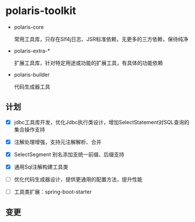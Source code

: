 # polaris-toolkit

- polaris-core

  常用工具库，只存在Slf4j日志、JSR标准依赖，无更多的三方依赖，保待纯净

- polaris-extra-*

  扩展工具库，针对特定用途或功能的扩展工具，有具体的功能依赖

- polaris-builder

  代码生成器工具

## 计划

- [x] jdbc工具库开发，优化Jdbc执行类设计，增加SelectStatement对SQL查询的集合操作支持
- [x] 注解处理增强，支持元注解解析、合并
- [x] SelectSegment 别名添加支统一前缀、后缀支持
- [x] 通用Sql注解构建工具类
- [ ] 优化代码生成器设计，提供更通用的配置方法，提升性能
- [ ] 工具类扩展：spring-boot-starter


## 变更

